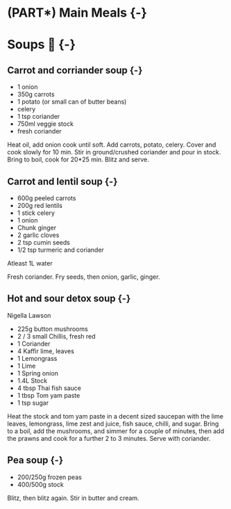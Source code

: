 # (PART\*) Main Meals {-}

# Soups 🥣 {-}

## Carrot and corriander soup {-}

* 1 onion
* 350g carrots
* 1 potato (or small can of butter beans)
* celery
* 1 tsp coriander
* 750ml veggie stock
* fresh coriander

Heat oil, add onion cook until soft.
Add carrots, potato, celery. Cover and cook slowly for 10 min.
Stir in ground/crushed coriander and pour in stock. Bring to boil, cook for 20*25 min.
Blitz and serve.

## Carrot and lentil soup {-}

* 600g peeled carrots
* 200g red lentils
* 1 stick celery
* 1 onion
* Chunk ginger
* 2 garlic cloves
* 2 tsp cumin seeds
* 1/2 tsp turmeric and coriander

Atleast 1L water

Fresh coriander. Fry seeds, then onion, garlic, ginger.


## Hot and sour detox soup {-}
Nigella Lawson


* 225g button mushrooms
* 2 / 3 small Chillis, fresh red
* 1 Coriander
* 4 Kaffir lime, leaves
* 1 Lemongrass
* 1 Lime
* 1 Spring onion
* 1.4L Stock
* 4 tbsp Thai fish sauce
* 1 tbsp Tom yam paste
* 1 tsp sugar

Heat the stock and tom yam paste in a decent sized saucepan with the lime leaves, lemongrass, lime zest and juice, fish sauce, chilli, and sugar.
Bring to a boil, add the mushrooms, and simmer for a couple of minutes, then add the prawns and cook for a further 2 to 3 minutes.
Serve with coriander.

## Pea soup {-}

* 200/250g frozen peas
* 400/500g stock

Blitz, then blitz again. Stir in butter and cream.

